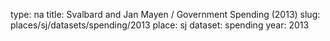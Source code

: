 type: na
title: Svalbard and Jan Mayen / Government Spending (2013)
slug: places/sj/datasets/spending/2013
place: sj
dataset: spending
year: 2013
